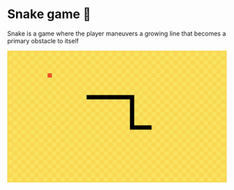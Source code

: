# Snake game 🐍

Snake is a game where the player maneuvers a growing line that becomes a primary obstacle to itself

![Snake game](images/gameplay.png "Snake game")
